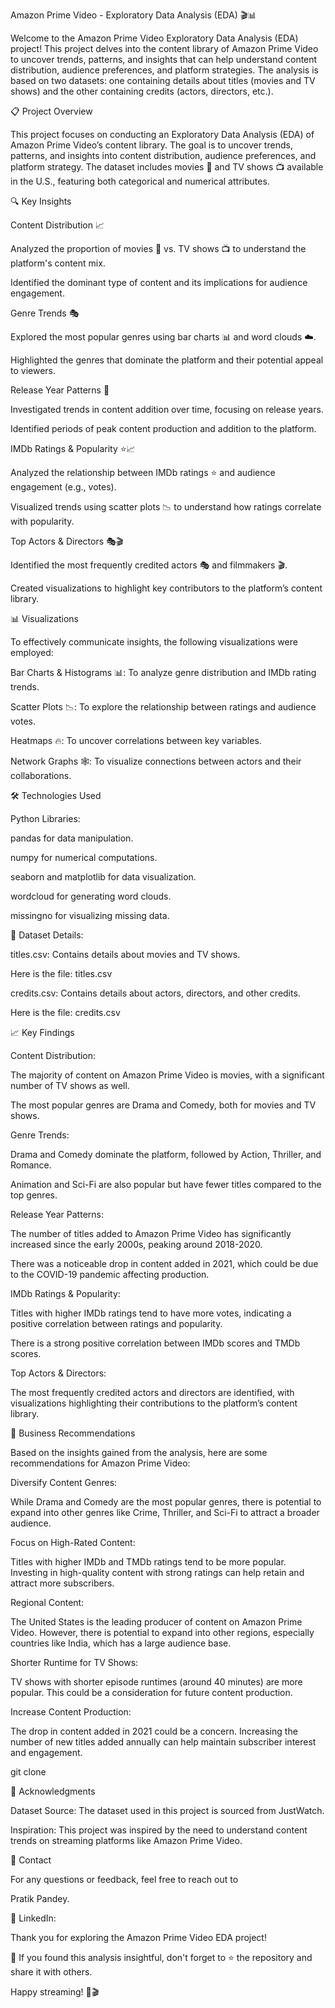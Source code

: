 Amazon Prime Video - Exploratory Data Analysis (EDA) 🎬📊

Welcome to the Amazon Prime Video Exploratory Data Analysis (EDA) project! This project delves into the content library of Amazon Prime Video to uncover trends, patterns, and insights that can help understand content distribution, audience preferences, and platform strategies. The analysis is based on two datasets: one containing details about titles (movies and TV shows) and the other containing credits (actors, directors, etc.).

📋 Project Overview

This project focuses on conducting an Exploratory Data Analysis (EDA) of Amazon Prime Video’s content library. The goal is to uncover trends, patterns, and insights into content distribution, audience preferences, and platform strategy. The dataset includes movies 🎥 and TV shows 📺 available in the U.S., featuring both categorical and numerical attributes.

🔍 Key Insights

Content Distribution 📈

Analyzed the proportion of movies 🎥 vs. TV shows 📺 to understand the platform's content mix.

Identified the dominant type of content and its implications for audience engagement.

Genre Trends 🎭

Explored the most popular genres using bar charts 📊 and word clouds ☁️.

Highlighted the genres that dominate the platform and their potential appeal to viewers.

Release Year Patterns 📅

Investigated trends in content addition over time, focusing on release years.

Identified periods of peak content production and addition to the platform.

IMDb Ratings & Popularity ⭐📈

Analyzed the relationship between IMDb ratings ⭐ and audience engagement (e.g., votes).

Visualized trends using scatter plots 📉 to understand how ratings correlate with popularity.

Top Actors & Directors 🎭🎬

Identified the most frequently credited actors 🎭 and filmmakers 🎬.

Created visualizations to highlight key contributors to the platform’s content library.

📊 Visualizations

To effectively communicate insights, the following visualizations were employed:

Bar Charts & Histograms 📊: To analyze genre distribution and IMDb rating trends.

Scatter Plots 📉: To explore the relationship between ratings and audience votes.

Heatmaps 🔥: To uncover correlations between key variables.

Network Graphs 🕸️: To visualize connections between actors and their collaborations.

🛠️ Technologies Used

Python Libraries:

pandas for data manipulation.

numpy for numerical computations.

seaborn and matplotlib for data visualization.

wordcloud for generating word clouds.

missingno for visualizing missing data.

📂 Dataset Details:

titles.csv: Contains details about movies and TV shows.

Here is the file: titles.csv

credits.csv: Contains details about actors, directors, and other credits.

Here is the file: credits.csv

📈 Key Findings

Content Distribution:

The majority of content on Amazon Prime Video is movies, with a significant number of TV shows as well.

The most popular genres are Drama and Comedy, both for movies and TV shows.

Genre Trends:

Drama and Comedy dominate the platform, followed by Action, Thriller, and Romance.

Animation and Sci-Fi are also popular but have fewer titles compared to the top genres.

Release Year Patterns:

The number of titles added to Amazon Prime Video has significantly increased since the early 2000s, peaking around 2018-2020.

There was a noticeable drop in content added in 2021, which could be due to the COVID-19 pandemic affecting production.

IMDb Ratings & Popularity:

Titles with higher IMDb ratings tend to have more votes, indicating a positive correlation between ratings and popularity.

There is a strong positive correlation between IMDb scores and TMDb scores.

Top Actors & Directors:

The most frequently credited actors and directors are identified, with visualizations highlighting their contributions to the platform’s content library.

📝 Business Recommendations

Based on the insights gained from the analysis, here are some recommendations for Amazon Prime Video:

Diversify Content Genres:

While Drama and Comedy are the most popular genres, there is potential to expand into other genres like Crime, Thriller, and Sci-Fi to attract a broader audience.

Focus on High-Rated Content:

Titles with higher IMDb and TMDb ratings tend to be more popular. Investing in high-quality content with strong ratings can help retain and attract more subscribers.

Regional Content:

The United States is the leading producer of content on Amazon Prime Video. However, there is potential to expand into other regions, especially countries like India, which has a large audience base.

Shorter Runtime for TV Shows:

TV shows with shorter episode runtimes (around 40 minutes) are more popular. This could be a consideration for future content production.

Increase Content Production:

The drop in content added in 2021 could be a concern. Increasing the number of new titles added annually can help maintain subscriber interest and engagement.

git clone 

🙏 Acknowledgments

Dataset Source: The dataset used in this project is sourced from JustWatch.

Inspiration: This project was inspired by the need to understand content trends on streaming platforms like Amazon Prime Video.

📧 Contact

For any questions or feedback, feel free to reach out to

Pratik Pandey.

🔗 LinkedIn: 

Thank you for exploring the Amazon Prime Video EDA project!

🎉 If you found this analysis insightful, don't forget to ⭐ the repository and share it with others.

Happy streaming! 🍿🎬

